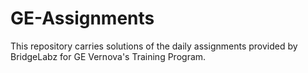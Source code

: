 # GE-Assignments

This repository carries solutions of the daily assignments provided by BridgeLabz for GE Vernova's Training Program.
